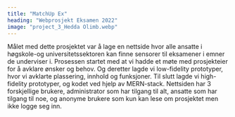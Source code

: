 ```yaml
---
title: "MatchUp Ex"
heading: "Webprosjekt Eksamen 2022"
image: "project_3_Hedda Olimb.webp"
---
```


Målet med dette prosjektet var å lage en nettside hvor alle ansatte i høgskole-og universitetssektoren kan finne sensorer til eksamener i emner de underviser i. Prosessen startet med at vi hadde et møte med prosjekteier for å avklare ønsker og behov. Og deretter lagde vi low-fidelity prototyper, hvor vi avklarte plassering, innhold og funksjoner. Til slutt lagde vi high-fidelity prototyper, og kodet ved hjelp av MERN-stack. Nettsiden har 3 forskjellige brukere, administrator som har tilgang til alt, ansatte som har tilgang til noe, og anonyme brukere som kun kan lese om prosjektet men ikke logge seg inn.
